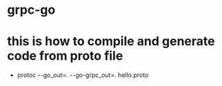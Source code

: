 # grpc-go
# this is how to compile and generate code from proto file
- protoc --go_out=. --go-grpc_out=. hello.proto